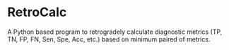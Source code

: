 # RetroCalc
A Python based program to retrogradely calculate diagnostic metrics (TP,  TN,  FP,  FN,  Sen, Spe, Acc, etc.) based on minimum paired of metrics.
